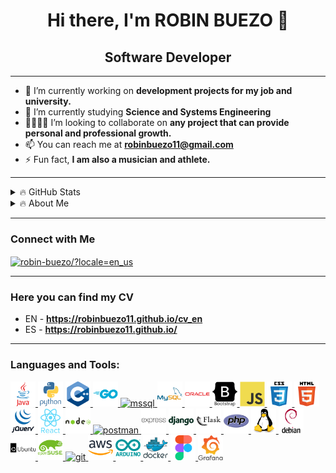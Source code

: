 <h1 align='center'>Hi there, I'm ROBIN BUEZO 👋</h1>
<h2 align='center'>Software Developer</h2>

---

- 🦾 I’m currently working on **development projects for my job and university.**
- 📖 I’m currently studying **Science and Systems Engineering**
- 🫱🏼‍🫲🏽 I’m looking to collaborate on **any project that can provide personal and professional growth.**
- 📫 You can reach me at **robinbuezo11@gmail.com**
- ⚡ Fun fact, **I am also a musician and athlete.** 

---

<details>
    <summary>🔥 GitHub Stats</summary>
    <br>
    <p align="center"><img src="https://github-readme-stats.vercel.app/api/top-langs?username=robinbuezo11&show_icons=true&locale=en&layout=compact&theme=tokyonight" alt="robinbuezo11" /></p>
    <p align="center"><img src="https://github-readme-stats.vercel.app/api?username=robinbuezo11&show_icons=true&theme=tokyonight&locale=en&count_private=true&include_all_commits=true" alt="robinbuezo11" /></p>
</details>
<details>
    <summary>🔥 About Me</summary>

    I am a science and systems engineering student, passionate about computing and engineering fields in general, always in constant learning, with the ability to analyze and search for new ideas.

    I am a very active person and very easy to learn, with good personal relationships and very dedicated to my work and obligations. In the workplace I always try to contribute my ideas and put my knowledge into practice to resolve obstacles, thus obtaining the drive and desire to continue expanding my professional knowledge more and more.

</details>

---

<h3 align="left">Connect with Me</h3>
<p align="left">
<a href=https://www.linkedin.com/in/robin-buezo-b22088212/ target="blank"><img align="center" src="https://raw.githubusercontent.com/rahuldkjain/github-profile-readme-generator/master/src/images/icons/Social/linked-in-alt.svg" alt="robin-buezo/?locale=en_us" height="30" width="40" /></a>
</p>

---

### Here you can find my CV

- EN - **https://robinbuezo11.github.io/cv_en**
- ES - **https://robinbuezo11.github.io/**

---

<h3 align="left">Languages and Tools:</h3>
<p align="left"> 
    <a href="https://www.java.com" target="_blank" rel="noreferrer"> 
        <img src="https://raw.githubusercontent.com/devicons/devicon/master/icons/java/java-original-wordmark.svg" alt="java" width="40" height="40"/> 
    </a>
    <a href="https://www.python.org" target="_blank" rel="noreferrer"> 
        <img src="https://raw.githubusercontent.com/devicons/devicon/master/icons/python/python-original-wordmark.svg" alt="python" width="40" height="40"/> 
    </a>
    <a href="https://learn.microsoft.com/en-us/cpp/?view=msvc-170" target="_blank" rel="noreferrer"> 
        <img src="https://raw.githubusercontent.com/devicons/devicon/master/icons/cplusplus/cplusplus-original.svg" alt="cplusplus" width="40" height="40"/> 
    </a>
    <a href="https://go.dev/" target="_blank" rel="noreferrer"> 
        <img src="https://raw.githubusercontent.com/devicons/devicon/master/icons/go/go-original-wordmark.svg" alt="go" width="40" height="40"/> 
    </a>
    <a href="https://www.microsoft.com/en-us/sql-server" target="_blank" rel="noreferrer"> 
        <img src="https://www.svgrepo.com/show/303229/microsoft-sql-server-logo.svg" alt="mssql" width="40" height="40"/> 
    </a> 
    <a href="https://www.mysql.com/" target="_blank" rel="noreferrer"> 
        <img src="https://raw.githubusercontent.com/devicons/devicon/master/icons/mysql/mysql-original-wordmark.svg" alt="mysql" width="40" height="40"/> 
    </a> 
    <a href="https://www.oracle.com/" target="_blank" rel="noreferrer"> 
        <img src="https://raw.githubusercontent.com/devicons/devicon/master/icons/oracle/oracle-original.svg" alt="oracle" width="40" height="40"/> 
    </a>
    <a href="https://getbootstrap.com" target="_blank" rel="noreferrer"> 
        <img src="https://raw.githubusercontent.com/devicons/devicon/master/icons/bootstrap/bootstrap-plain-wordmark.svg" alt="bootstrap" width="40" height="40"/> 
    </a> 
    <a href="https://developer.mozilla.org/en-US/docs/Web/JavaScript" target="_blank" rel="noreferrer">    
        <img src="https://raw.githubusercontent.com/devicons/devicon/master/icons/javascript/javascript-original.svg" alt="javascript" width="40" height="40"/> 
    </a> 
    <a href="https://www.w3schools.com/css/" target="_blank" rel="noreferrer"> 
        <img src="https://raw.githubusercontent.com/devicons/devicon/master/icons/css3/css3-original-wordmark.svg" alt="css3" width="40" height="40"/> 
    </a> 
    <a href="https://www.w3.org/html/" target="_blank" rel="noreferrer">
        <img src="https://raw.githubusercontent.com/devicons/devicon/master/icons/html5/html5-original-wordmark.svg" alt="html5" width="40" height="40"/> 
    </a> 
    <a href="https://jquery.com/" target="_blank" rel="noreferrer">
        <img src="https://raw.githubusercontent.com/devicons/devicon/master/icons/jquery/jquery-original-wordmark.svg" alt="jquery" width="40" height="40"/> 
    </a> 
    <a href="https://es.react.dev/" target="_blank" rel="noreferrer">
        <img src="https://raw.githubusercontent.com/devicons/devicon/master/icons/react/react-original-wordmark.svg" alt="react" width="40" height="40"/> 
    </a> 
    <a href="https://nodejs.org" target="_blank" rel="noreferrer"> 
        <img src="https://raw.githubusercontent.com/devicons/devicon/master/icons/nodejs/nodejs-original-wordmark.svg" alt="nodejs" width="40" height="40"/> 
    </a>  
    <a href="https://postman.com" target="_blank" rel="noreferrer"> 
        <img src="https://www.vectorlogo.zone/logos/getpostman/getpostman-icon.svg" alt="postman" width="40" height="40"/> 
    </a> 
    <a href="https://expressjs.com/" target="_blank" rel="noreferrer">
        <img src="https://raw.githubusercontent.com/devicons/devicon/master/icons/express/express-original-wordmark.svg" alt="express" width="40" height="40"/> 
    </a> 
    <a href="https://www.djangoproject.com/" target="_blank" rel="noreferrer">
        <img src="https://raw.githubusercontent.com/devicons/devicon/master/icons/django/django-plain-wordmark.svg" alt="django" width="40" height="40"/> 
    </a> 
    <a href="https://flask.palletsprojects.com/en/3.0.x/" target="_blank" rel="noreferrer">
        <img src="https://raw.githubusercontent.com/devicons/devicon/master/icons/flask/flask-original-wordmark.svg" alt="flask" width="40" height="40"/> 
    </a>
    <a href="https://www.php.net/" target="_blank" rel="noreferrer">
        <img src="https://raw.githubusercontent.com/devicons/devicon/master/icons/php/php-original.svg" alt="php" width="40" height="40"/> 
    </a> 
    <a href="https://www.linux.org/" target="_blank" rel="noreferrer"> 
        <img src="https://raw.githubusercontent.com/devicons/devicon/master/icons/linux/linux-original.svg" alt="linux" width="40" height="40"/> 
    </a> 
    <a href="https://www.debian.org/index.html" target="_blank" rel="noreferrer"> 
        <img src="https://raw.githubusercontent.com/devicons/devicon/master/icons/debian/debian-original-wordmark.svg" alt="debian" width="40" height="40"/> 
    </a>
    <a href="https://ubuntu.com/" target="_blank" rel="noreferrer"> 
        <img src="https://raw.githubusercontent.com/devicons/devicon/master/icons/ubuntu/ubuntu-plain-wordmark.svg" alt="ubuntu" width="40" height="40"/> 
    </a>
    <a href="https://www.suse.com/" target="_blank" rel="noreferrer"> 
        <img src="https://raw.githubusercontent.com/devicons/devicon/master/icons/opensuse/opensuse-original-wordmark.svg" alt="suse" width="40" height="40"/> 
    </a> 
    <a href="https://git-scm.com/" target="_blank" rel="noreferrer"> 
        <img src="https://www.vectorlogo.zone/logos/git-scm/git-scm-icon.svg" alt="git" width="40" height="40"/> 
    </a>
    <a href="https://aws.amazon.com/es/" target="_blank" rel="noreferrer">
        <img src="https://raw.githubusercontent.com/devicons/devicon/master/icons/amazonwebservices/amazonwebservices-original-wordmark.svg" alt="aws" width="40" height="40"/> 
    </a> 
    <a href="https://www.arduino.cc/" target="_blank" rel="noreferrer">
        <img src="https://raw.githubusercontent.com/devicons/devicon/master/icons/arduino/arduino-original-wordmark.svg" alt="arduino" width="40" height="40"/> 
    </a> 
    <a href="https://www.docker.com/" target="_blank" rel="noreferrer">
        <img src="https://raw.githubusercontent.com/devicons/devicon/master/icons/docker/docker-original-wordmark.svg" alt="docker" width="40" height="40"/> 
    </a> 
    <a href="https://www.figma.com/" target="_blank" rel="noreferrer">
        <img src="https://raw.githubusercontent.com/devicons/devicon/master/icons/figma/figma-original.svg" alt="figma" width="40" height="40"/> 
    </a> 
    <a href="https://grafana.com/" target="_blank" rel="noreferrer">
        <img src="https://raw.githubusercontent.com/devicons/devicon/master/icons/grafana/grafana-original-wordmark.svg" alt="grafana" width="40" height="40"/> 
    </a> 